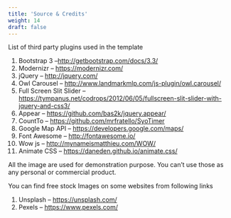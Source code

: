 ```yaml
---
title: 'Source & Credits'
weight: 14
draft: false
---
```

List of third party plugins used in the template

1. Bootstrap 3 –<http://getbootstrap.com/docs/3.3/>
2. Modernizr – <https://modernizr.com/>
3. jQuery – <http://jquery.com/>
4. Owl Carousel – <http://www.landmarkmlp.com/js-plugin/owl.carousel/>
5. Full Screen Slit Slider – <https://tympanus.net/codrops/2012/06/05/fullscreen-slit-slider-with-jquery-and-css3/>
6. Appear – [https://github.com/bas2k/jquery.appear/ ](https://github.com/bas2k/jquery.appear/)
7. CountTo – <https://github.com/mrfratello/SyoTimer>
8. Google Map API – <https://developers.google.com/maps/>
9. Font Awesome – <http://fontawesome.io/>
10. Wow js – <http://mynameismatthieu.com/WOW/>
11. Animate CSS – <https://daneden.github.io/animate.css/>

All the image are used for demonstration purpose. You can’t use those as any personal or commercial product.

You can find free stock Images on some websites from following links

1. Unsplash – <https://unsplash.com/>
2. Pexels – <https://www.pexels.com/>